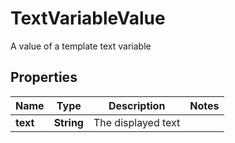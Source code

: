

# TextVariableValue

A value of a template text variable

## Properties

| Name | Type | Description | Notes |
|------------ | ------------- | ------------- | -------------|
|**text** | **String** | The displayed text |  |



